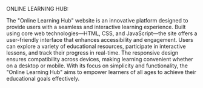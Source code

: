 ONLINE LEARNING HUB:

The "Online Learning Hub" website is an innovative platform designed to provide users with a seamless and interactive learning experience. Built using core web technologies—HTML, CSS, and JavaScript—the site offers a user-friendly interface that enhances accessibility and engagement. Users can explore a variety of educational resources, participate in interactive lessons, and track their progress in real-time. The responsive design ensures compatibility across devices, making learning convenient whether on a desktop or mobile. With its focus on simplicity and functionality, the "Online Learning Hub" aims to empower learners of all ages to achieve their educational goals effectively.
